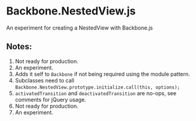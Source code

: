 # Backbone.NestedView.js

An experiment for creating a NestedView with Backbone.js

## Notes:

1. Not ready for production.
2. An experiment.
3. Adds it self to `Backbone` if not being required using the module pattern.
4. Subclasses need to call `Backbone.NestedView.prototype.initialize.call(this, options);`
5. `activatedTransition` and `deactivatedTransition` are no-ops, see comments for jQuery usage.
6. Not ready for production.
7. An experiment.